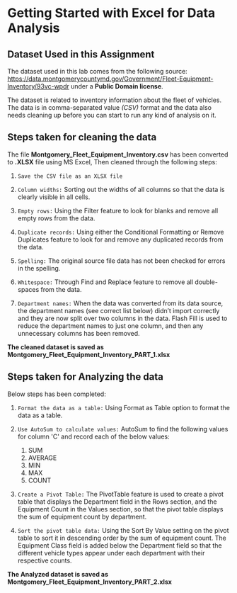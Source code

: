 # Getting Started with Excel for Data Analysis

## Dataset Used in this Assignment
The dataset used in this lab comes from the following source: https://data.montgomerycountymd.gov/Government/Fleet-Equipment-Inventory/93vc-wpdr under a **Public Domain license**.

The dataset is related to inventory information about the fleet of vehicles. The data is in comma-separated value *(CSV)* format and the data also needs cleaning up before you can start to run any kind of analysis on it.



## Steps taken for cleaning the data 
The file **Montgomery_Fleet_Equipment_Inventory.csv** has been converted to **.XLSX** file using MS Excel, Then cleaned through the following steps:


1. `Save the CSV file as an XLSX file`

2. `Column widths:` Sorting out the widths of all columns so that the data is clearly visible in all cells.

3. `Empty rows:` Using the Filter feature to look for blanks and remove all empty rows from the data.

4. `Duplicate records:` Using either the Conditional Formatting or Remove Duplicates feature to look for and remove any duplicated records from the data.

5. `Spelling:` The original source file data has not been checked for errors in the spelling.

5. `Whitespace:` Through Find and Replace feature to remove all double-spaces from the data.

6. `Department names:` When the data was converted from its data source, the department names (see correct list below) didn’t import correctly and they are now split over two columns in the data. Flash Fill is used to reduce the department names to just one column, and then any unnecessary columns has been removed.

**The cleaned dataset is saved as Montgomery_Fleet_Equipment_Inventory_PART_1.xlsx**



## Steps taken for Analyzing the data 
Below steps has been completed:
1. `Format the data as a table:` Using Format as Table option to format the data as a table.

2. `Use AutoSum to calculate values:` AutoSum to find the following values for column 'C' and record each of the below values:

      1. SUM
      2. AVERAGE
      3. MIN
      4. MAX
      5. COUNT

3. `Create a Pivot Table:` The PivotTable feature is used to create a pivot table that displays the Department field in the Rows section, and the Equipment Count in the Values section, so that the pivot table displays the sum of equipment count by department.

4. `Sort the pivot table data:` Using the Sort By Value setting on the pivot table to sort it in descending order by the sum of equipment count.
The Equipment Class field is added below the Department field so that the different vehicle types appear under each department with their respective counts.

**The Analyzed dataset is saved as Montgomery_Fleet_Equipment_Inventory_PART_2.xlsx**